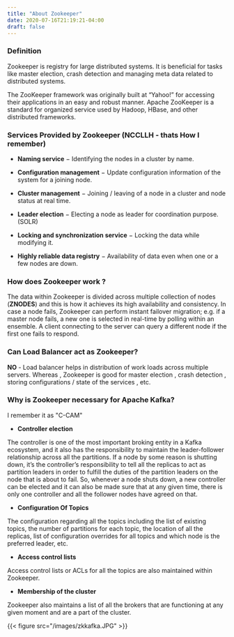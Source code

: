 ```yaml
---
title: "About Zookeeper"
date: 2020-07-16T21:19:21-04:00
draft: false
---
```


### Definition

Zookeeper is registry for large distributed systems. It is beneficial for tasks like master election, crash detection and managing meta data related to distributed systems.

The ZooKeeper framework was originally built at “Yahoo!” for accessing their applications in an easy and robust manner. Apache ZooKeeper is a standard for organized service used by Hadoop, HBase, and other distributed frameworks. 

### Services Provided by Zookeeper (NCCLLH - thats How I remember) 

- **Naming service** − Identifying the nodes in a cluster by name.

- **Configuration management** − Update configuration information of the system for a joining node.

- **Cluster management** − Joining / leaving of a node in a cluster and node status at real time.

- **Leader election** − Electing a node as leader for coordination purpose. (SOLR)

- **Locking and synchronization service** − Locking the data while modifying it.

- **Highly reliable data registry** − Availability of data even when one or a few nodes are down.


### How does Zookeeper work ?

The data within Zookeeper is divided across multiple collection of nodes (**ZNODES**) and this is how it achieves its high availability and consistency. In case a node fails, Zookeeper can perform instant failover migration; e.g. if a master node fails, a new one is selected in real-time by polling within an ensemble. A client connecting to the server can query a different node if the first one fails to respond.

### Can Load Balancer act as Zookeeper?

**NO** - Load balancer helps in distribution of work loads across multiple servers.
Whereas , Zookeeper is good for master election , crash detection , storing configurations / state of the services , etc.


### Why is Zookeeper necessary for Apache Kafka?
I remember it as "C-CAM" 

- **Controller election**

The controller is one of the most important broking entity in a Kafka ecosystem, and it also has the responsibility to maintain the leader-follower relationship across all the partitions. If a node by some reason is shutting down, it’s the controller’s responsibility to tell all the replicas to act as partition leaders in order to fulfill the duties of the partition leaders on the node that is about to fail. So, whenever a node shuts down, a new controller can be elected and it can also be made sure that at any given time, there is only one controller and all the follower nodes have agreed on that.

- **Configuration Of Topics**

The configuration regarding all the topics including the list of existing topics, the number of partitions for each topic, the location of all the replicas, list of configuration overrides for all topics and which node is the preferred leader, etc.

- **Access control lists**

Access control lists or ACLs for all the topics are also maintained within Zookeeper.

- **Membership of the cluster**

Zookeeper also maintains a list of all the brokers that are functioning at any given moment and are a part of the cluster.

{{< figure src="/images/zkkafka.JPG" >}}